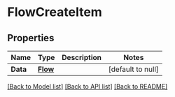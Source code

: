 # FlowCreateItem

## Properties
Name | Type | Description | Notes
------------ | ------------- | ------------- | -------------
**Data** | [**Flow**](Flow.md) |  | [default to null]

[[Back to Model list]](../README.md#documentation-for-models) [[Back to API list]](../README.md#documentation-for-api-endpoints) [[Back to README]](../README.md)



